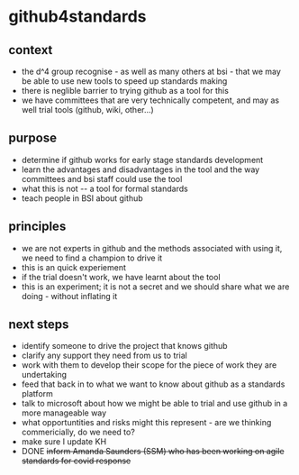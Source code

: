 # github4standards
## context
- the d^4 group recognise - as well as many others at bsi - that we may be able to use new tools to speed up standards making
- there is neglible barrier to trying github as a tool for this
- we have committees that are very technically competent, and may as well trial tools (github, wiki, other...)

## purpose
- determine if github works for early stage standards development
- learn the advantages and disadvantages in the tool and the way committees and bsi staff could use the tool
- what this is not
-- a tool for formal standards
- teach people in BSI about github

## principles
- we are not experts in github and the methods associated with using it, we need to find a champion to drive it
- this is an quick experiement
- if the trial doesn't work, we have learnt about the tool
- this is an experiment; it is not a secret and we should share what we are doing - without inflating it

## next steps
- identify someone to drive the project that knows github
- clarify any support they need from us to trial
- work with them to develop their scope for the piece of work they are undertaking
- feed that back in to what we want to know about github as a standards platform
- talk to microsoft about how we might be able to trial and use github in a more manageable way
- what opportuntities and risks might this represent - are we thinking commericially, do we need to?
- make sure I update KH
- DONE ~~inform Amanda Saunders (SSM) who has been working on agile standards for covid response~~
